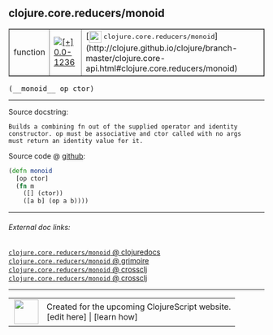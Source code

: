 ## clojure.core.reducers/monoid



 <table border="1">
<tr>
<td>function</td>
<td><a href="https://github.com/cljsinfo/cljs-api-docs/tree/0.0-1236"><img valign="middle" alt="[+] 0.0-1236" title="Added in 0.0-1236" src="https://img.shields.io/badge/+-0.0--1236-lightgrey.svg"></a> </td>
<td>
[<img height="24px" valign="middle" src="http://i.imgur.com/1GjPKvB.png"> <samp>clojure.core.reducers/monoid</samp>](http://clojure.github.io/clojure/branch-master/clojure.core-api.html#clojure.core.reducers/monoid)
</td>
</tr>
</table>


 <samp>
(__monoid__ op ctor)<br>
</samp>

---





Source docstring:

```
Builds a combining fn out of the supplied operator and identity
constructor. op must be associative and ctor called with no args
must return an identity value for it.
```


Source code @ [github](https://github.com/clojure/clojurescript/blob/r2138/src/cljs/clojure/core/reducers.cljs#L242-L249):

```clj
(defn monoid
  [op ctor]
  (fn m
    ([] (ctor))
    ([a b] (op a b))))
```

<!--
Repo - tag - source tree - lines:

 <pre>
clojurescript @ r2138
└── src
    └── cljs
        └── clojure
            └── core
                └── <ins>[reducers.cljs:242-249](https://github.com/clojure/clojurescript/blob/r2138/src/cljs/clojure/core/reducers.cljs#L242-L249)</ins>
</pre>

-->

---



###### External doc links:

[`clojure.core.reducers/monoid` @ clojuredocs](http://clojuredocs.org/clojure.core.reducers/monoid)<br>
[`clojure.core.reducers/monoid` @ grimoire](http://conj.io/store/v1/org.clojure/clojure/1.7.0-beta3/clj/clojure.core.reducers/monoid/)<br>
[`clojure.core.reducers/monoid` @ crossclj](http://crossclj.info/fun/clojure.core.reducers/monoid.html)<br>
[`clojure.core.reducers/monoid` @ crossclj](http://crossclj.info/fun/clojure.core.reducers.cljs/monoid.html)<br>

---

 <table>
<tr><td>
<img valign="middle" align="right" width="48px" src="http://i.imgur.com/Hi20huC.png">
</td><td>
Created for the upcoming ClojureScript website.<br>
[edit here] | [learn how]
</td></tr></table>

[edit here]:https://github.com/cljsinfo/cljs-api-docs/blob/master/cljsdoc/clojure.core.reducers_monoid.cljsdoc
[learn how]:https://github.com/cljsinfo/cljs-api-docs/wiki/cljsdoc-files

<!--

This information was too distracting to show to readers, but I'll leave it
commented here since it is helpful to:

- pretty-print the data used to generate this document
- and show how to retrieve that data



The API data for this symbol:

```clj
{:ns "clojure.core.reducers",
 :name "monoid",
 :signature ["[op ctor]"],
 :history [["+" "0.0-1236"]],
 :type "function",
 :full-name-encode "clojure.core.reducers_monoid",
 :source {:code "(defn monoid\n  [op ctor]\n  (fn m\n    ([] (ctor))\n    ([a b] (op a b))))",
          :title "Source code",
          :repo "clojurescript",
          :tag "r2138",
          :filename "src/cljs/clojure/core/reducers.cljs",
          :lines [242 249]},
 :full-name "clojure.core.reducers/monoid",
 :clj-symbol "clojure.core.reducers/monoid",
 :docstring "Builds a combining fn out of the supplied operator and identity\nconstructor. op must be associative and ctor called with no args\nmust return an identity value for it."}

```

Retrieve the API data for this symbol:

```clj
;; from Clojure REPL
(require '[clojure.edn :as edn])
(-> (slurp "https://raw.githubusercontent.com/cljsinfo/cljs-api-docs/catalog/cljs-api.edn")
    (edn/read-string)
    (get-in [:symbols "clojure.core.reducers/monoid"]))
```

-->
